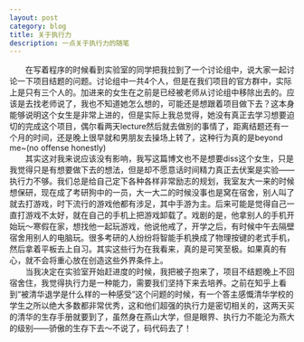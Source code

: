 ```yaml
---
layout: post
category: blog
title: 关于执行力
description: 一点关于执行力的随笔
---
```

　　在写着程序的时候看到实验室的同学把我拉到了一个讨论组中，说大家一起讨论一下项目结题的问题。讨论组中一共4个人，但是在我们项目的官方群中，实际上是只有三个人的。加进来的女生在之前是已经被老师从讨论组中移除出去的。应该是去找老师说了，我也不知道她怎么想的，可能还是想跟着项目做下去？这本身能够说明这个女生是非常上进的，但是实际上我总觉得，她没有真正去学习想要迫切的完成这个项目，偶尔看两天lecture然后就去做别的事情了，距离结题还有一个月的时间，还是晚上很早就和男朋友去操场上转了，这种行为真的是beyond me~(no offense honestly)<br>
　　其实这对我来说应该没有影响，我写这篇博文也不是想要diss这个女生，只是我觉得只是有想要做下去的想法，但是却不愿意话时间精力真正去伏案是实验——执行力不够。我们总是给自己定下各种各样非常励志的规划，我室友大一来的时候想保研，现在成了考研狗中的一员，大一大二的时候没事也是窝在宿舍，别人叫了就去打游戏，时下流行的游戏他都有涉足，其中手游为主。后来可能是觉得自己一直打游戏不太好，就在自己的手机上把游戏卸载了。戏剧的是，他拿别人的手机开始玩～寒假在家，想找他一起玩游戏，他说他戒了，开学之后，有时候中午去隔壁宿舍用别人的电脑玩。很多考研的人纷纷将智能手机换成了物理按键的老式手机，然后拿着平板去上自习。其实这些行为在我看来，真的是可笑至极。如果真的有心，就不会将重心放在创造这些外界条件上。<br>
　　当我决定在实验室开始赶进度的时候，我把被子抱来了，项目不结题晚上不回宿舍住，我觉得执行力是一种能力，需要我们坚持下来去培养。之前在知乎上看到“被清华退学是什么样的一种感受”这个问题的时候，有一个答主感慨清华学校的学生之所以绝大多数都非常优秀，这和他们超强的执行力是密切相关的，这两天买的清华的生存手册就要到了，虽然身在燕山大学，但是眼界、执行力不能沦为燕大的级别——骄傲的生存下去～不说了，码代码去了！
